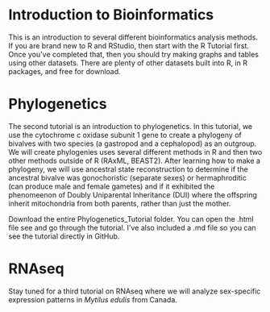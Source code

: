 # Introduction to Bioinformatics

This is an introduction to several different bioinformatics analysis methods. If you are brand new to R and RStudio, then start with the R Tutorial first. Once you've completed that, then you should try making graphs and tables using other datasets. There are plenty of other datasets built into R, in R packages, and free for download.

# Phylogenetics
The second tutorial is an introduction to phylogenetics. In this tutorial, we use the cytochrome c oxidase subunit 1 gene to create a phylogeny of bivalves with two species (a gastropod and a cephalopod) as an outgroup. We will create phylogenies uses several different methods in R and then two other methods outside of R (RAxML, BEAST2). After learning how to make a phylogeny, we will use ancestral state reconstruction to determine if the ancestral bivalve was gonochoristic (separate sexes) or hermaphroditic (can produce male and female gametes) and if it exhibited the phenomeenon of Doubly Uniparental Inheritance (DUI) where the offspring inherit mitochondria from both parents, rather than just the mother.

Download the entire Phylogenetics_Tutorial folder. You can open the .html file see and go through the tutorial. I've also included a .md file so you can see the tutorial directly in GitHub.

# RNAseq
Stay tuned for a third tutorial on RNAseq where we will analyze sex-specific expression patterns in _Mytilus edulis_ from Canada. 
